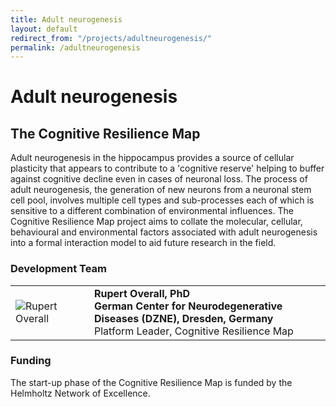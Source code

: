 ```yaml
---
title: Adult neurogenesis
layout: default
redirect_from: "/projects/adultneurogenesis/"
permalink: /adultneurogenesis
---
```


# Adult neurogenesis

## The Cognitive Resilience Map

Adult neurogenesis in the hippocampus provides a source of cellular plasticity that appears to contribute to a 'cognitive reserve' helping to buffer against cognitive decline even in cases of neuronal loss. The process of adult neurogenesis, the generation of new neurons from a neuronal stem cell pool, involves multiple cell types and sub-processes each of which is sensitive to a different combination of environmental influences. The Cognitive Resilience Map project aims to collate the molecular, cellular, behavioural and environmental factors associated with adult neurogenesis into a formal interaction model to aid future research in the field.

### Development Team

<table>
<tr>
<td style="width: 110px;"><img src="../images/team/RupertOverall.jpg" alt="Rupert Overall" /></td>
<td><strong>Rupert Overall, PhD</strong><br />
<strong>German Center for Neurodegenerative Diseases (DZNE), Dresden, Germany</strong>
<br />Platform Leader, Cognitive Resilience Map</td>
</tr>
</table>

### Funding

The start-up phase of the Cognitive Resilience Map is funded by the Helmholtz Network of Excellence.
